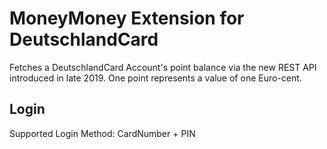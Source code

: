 # MoneyMoney Extension for DeutschlandCard

Fetches a DeutschlandCard Account's point balance via the new REST API introduced in late 2019. One point represents a value of one Euro-cent.

## Login

Supported Login Method: CardNumber + PIN